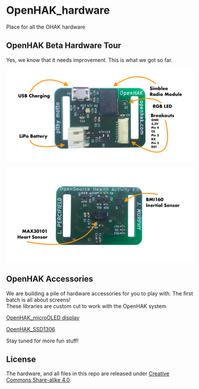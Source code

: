 # OpenHAK_hardware
Place for all the OHAK hardware

## OpenHAK Beta Hardware Tour
Yes, we know that it needs improvement. This is what we got so far.   

![Front](images/front_notes.png)  

![Back](images/back_notes.png)

## OpenHAK Accessories
We are building a pile of hardware accessories for you to play with. The first batch is all about screens!  
These libraries are custom cut to work with the OpenHAK system  

[OpenHAK_microOLED display](https://github.com/OpenHAK/OpenHAK_MicroOLED)  

[OpenHAK_SSD1306](https://github.com/OpenHAK)  

Stay tuned for more fun stuff!


## License

The hardware, and all files in this repo are released under [Creative Commons Share-alike 4.0](https://creativecommons.org/licenses/by-sa/4.0/).
